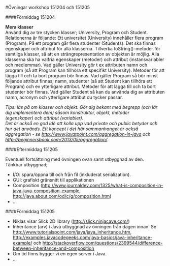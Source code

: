 #Övningar workshop 151204 och 151205


####Förmiddag 151204 

**Mera klasser**  
Använd dig av tre stycken klasser; University, Program och Student. Relationerna är följande:
Ett universitet (University) innehåller flera program (Program). På ett program går flera studenter (Students).
Det ska finnas egenskaper och attribut för alla klasserna. Tillverka toString()-metoder för samtliga klasser, så att en
strängrepresentation av objekten är möjlig. Alla klasserna ska ha valfria egenskaper (metoder) och attribut (instansvariabler och medlemmar).
Vad gäller University gör t ex attributen namn och program (så att Program kan tillhöra ett specifikt University).
Metoder för att lägga till och ta bort program bör finnas. Vad gäller Program så bör minst följande attribut finnas; namn, studenter (så att Student kan tillhöra ett Program) och ev ytterligare attribut.
Metoder för att lägga till och ta bort studenter bör finnas.
Vad gäller Student så kan du använda dig av attributen namn, acronym och ytterligare attribut du tycker passar.

_Tips: läs på om klasser och objekt. Gör dig bekant med begrepp (och lär dig implementera dem) såsom konstruktor, objekt, metoder  
(egenskaper) och attribut (variabler).   
Det är också en god idé att kolla upp vad private och public betyder och hur det används. Ett koncept i det här sammanhanget är också  
aggregation - se http://www.javatpoint.com/aggregation-in-java och http://beginnersbook.com/2013/05/aggregation/_  


####Eftermiddag 151205  

Eventuell fortsättning med övningen ovan samt utbyggnad av den.  
Tänkbar utbyggnad;  
+ I/O: spara/öppna till och från fil (inkluderat serialization).
+ GUI: grafiskt gränsnitt till applikationen  
+ Composition (http://www.journaldev.com/1325/what-is-composition-in-java-java-composition-example, http://java.about.com/od/c/g/composition.htm)
+ ...

####Förmiddag 151205  
+ Niklas visar Slick 2D library (http://slick.ninjacave.com/)
+ Inheritance (arv) i Java utbyggnad av övningen från dagen innan. Se http://www.tutorialspoint.com/java/java_inheritance.htm, http://examples.javacodegeeks.com/java-basics/java-inheritance-example/ och http://stackoverflow.com/questions/2399544/difference-between-inheritance-and-composition
+ Om tid finns bygger vi en egen server i Java.  
+ ...
